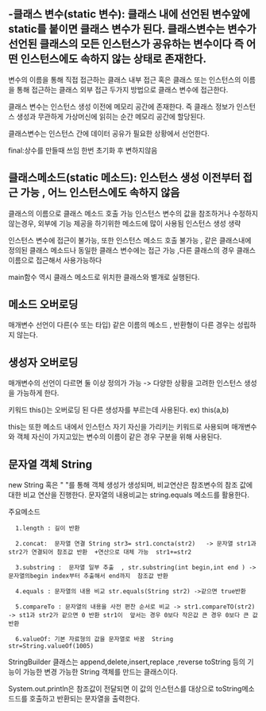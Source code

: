 
-클래스 변수(static 변수): 클래스 내에 선언된 변수앞에 static를 붙이면 클래스 변수가 된다. 클래스변수는 변수가 선언된 클래스의 모든 인스턴스가 공유하는 변수이다 즉 어떤 인스턴스에도 속하지 않는 상태로 존재한다.
-

   변수의 이름을 통해 직접 접근하는 클래스 내부 접근 혹은 클래스 또는 인스턴스의 이름을 통해 접근하는 클래스 외부 접근 두가지 방법으로 클래스 변수에 접근한다.

   클래스 변수는 인스턴스 생성 이전에 메모리 공간에 존재한다. 즉 클래스 정보가 인스턴스 생성과 무관하게 가상머신에 읽히는 순간 메모리 공간에 할당된다.

   클래스변수는 인스턴스 간에 데이터 공유가 필요한 상황에서 선언한다.

   final:상수를 만들때 쓰임 한번 초기화 후 변하지않음 

   클래스메소드(static 메소드): 인스턴스 생성 이전부터 접근 가능 , 어느 인스턴스에도 속하지 않음 
   -
   클래스의 이름으로 클래스 메소드 호출 가능 인스턴스 변수의 값을 참조하거나 수정하지 않는경우, 외부에 기능 제공을 하기위한 메소드에 많이 사용됨 인스턴스 생성 생략 

   인스턴스 변수에 접근이 불가능, 또한 인스턴스 메소드 호출 불가능 , 같은 클래스내에 정의된 클래스 메소드나 동일한 클래스 변수에는 접근 가능 ,다른  클래스의 경우 클래스 이름으로 접근해서 사용가능하다

   main함수 역시 클래스 메소드로 위치한 클래스와 별개로 실행된다. 

   메소드 오버로딩
   -
   매개변수 선언이 다른(수 또는 타입)  같은 이름의 메소드 , 반환형이 다른 경우는 성립하지 않는다.

   생성자 오버로딩
   -
   매개변수의 선언이 다르면 둘 이상 정의가 가능 -> 다양한 상황을 고려한 인스턴스 생성을 가능하게 한다. 

   키워드 this()는 오버로딩 된 다른 생성자를 부르는데 사용된다. ex) this(a,b)

   this는 또한 메소드 내에서 인스턴스 자기 자신을 가리키는 키워드로 사용되며 매개변수와 객체 자신이 가지고있는 변수의 이름이 같은 경우 구분을 위해 사용된다.  

   문자열 객체 String
   -
   new String 혹은 " "를 통해 객체 생성가 생성되며, 비교연산은 참조변수의 참조 값에 대한 비교 연산을 진행한다. 문자열의 내용비교는 string.equals 메소드를 활용한다. 

   주요메소드

      1.length : 길이 반환

      2.concat:  문자열 연결 String str3= str1.concta(str2)   -> 문자열 str1과 str2가 연결되어 참조값 반환  +연산으로 대체 가능  str1+=str2

      3.substring :  문자열 일부 추출  , str.substring(int begin,int end ) -> 문자열의begin index부터 추출해서 end까지  참조값 반환 

      4.equals : 문자열의 내용 비교 str.equals(String str2) ->같으면 true반환 

      5.compareTo : 문자열의 내용을 사전 편찬 순서로 비교 -> str1.compareTO(str2) -> st1과 str2가 같으면 0 반환 str1이  앞서는 경우 0보다 작은값 큰 경우 0보다 큰 값 반환  

      6.valueOf: 기본 자료형의 값을 문자열로 바꿈  String str=String.valueOf(1005) 

   StringBuilder 클래스는  append,delete,insert,replace ,reverse toString 등의 기능이 가능한  변경 가능한 String 객체를 만드는 클래스이다.

   System.out.println은 참조값이 전달되면 이 값의 인스턴스를 대상으로 toString메소드드를 호출하고 반환되는 문자열을 출력한다.
      



   



   

   
   
